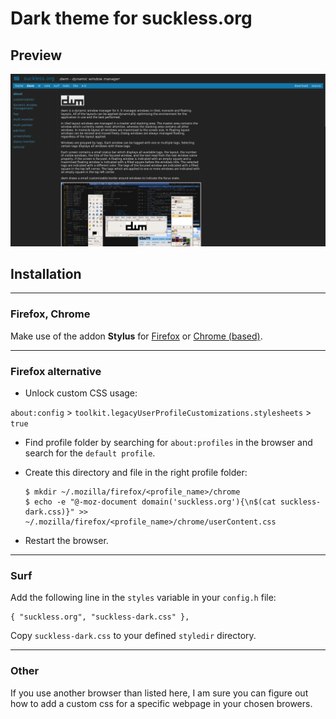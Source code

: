 # Dark theme for suckless.org

## Preview
![Preview of dark theme suckless.org](./images/example.png)

## Installation

---

### Firefox, Chrome
Make use of the addon **Stylus** for [Firefox](https://addons.mozilla.org/en-US/firefox/addon/styl-us/) or [Chrome (based)](https://chrome.google.com/webstore/detail/stylus/clngdbkpkpeebahjckkjfobafhncgmne).

---

### Firefox alternative
- Unlock custom CSS usage:

`about:config` > `toolkit.legacyUserProfileCustomizations.stylesheets` > `true`

- Find profile folder by searching for `about:profiles` in the browser and search for the `default profile`.

- Create this directory and file in the right profile folder:

      $ mkdir ~/.mozilla/firefox/<profile_name>/chrome
      $ echo -e "@-moz-document domain('suckless.org'){\n$(cat suckless-dark.css)}" >> ~/.mozilla/firefox/<profile_name>/chrome/userContent.css

- Restart the browser.

---

### Surf
Add the following line in the `styles` variable in your `config.h` file:

    { "suckless.org", "suckless-dark.css" },

Copy `suckless-dark.css` to your defined `styledir` directory.

---

### Other
If you use another browser than listed here, I am sure you can figure out how to add a custom css for a specific webpage in your chosen browers.
